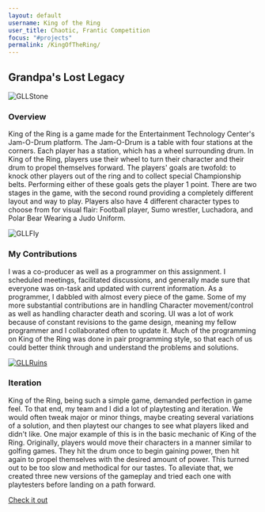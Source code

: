 ```yaml
---
layout: default
username: King of the Ring
user_title: Chaotic, Frantic Competition
focus: "#projects"
permalink: /KingOfTheRing/
---
```

<section id="projects">
<div class="user-details">
  <h1> Grandpa's Lost Legacy </h1>
</div>
<div class="user-projects">
  <div class="images-right">
    <img alt="GLLStone" src="{{ "/assets/img/GpaLostLegacy/GLLStone.jpg" | prepend: site.baseurl }}" />
  </div>
  <div class="contents">
    <h3> Overview </h3>
    <p>King of the Ring is a game made for the Entertainment Technology Center's Jam-O-Drum platform. The Jam-O-Drum is a table with four stations at the corners. Each player has a station, which has a wheel surrounding drum. In King of the Ring, players use their wheel to turn their character and their drum to propel themselves forward. The players' goals are twofold: to knock other players out of the ring and to collect special Championship belts. Performing either of these goals gets the player 1 point. There are two stages in the game, with the second round providing a completely different layout and way to play. Players also have 4 different character types to choose from for visual flair: Football player, Sumo wrestler, Luchadora, and Polar Bear Wearing a Judo Uniform.</p>
  </div>
</div>
<div class="user-projects">
  <div class="images-left">
    <img alt="GLLFly" src="{{ "/assets/img/GpaLostLegacy/GLLFireflies.jpg" | prepend: site.baseurl }}" />
  </div>
  <div class="contents-right">
    <h3> My Contributions </h3>
    <p>I was a co-producer as well as a programmer on this assignment. I scheduled meetings, facilitated discussions, and generally made sure that everyone was on-task and updated with current information. As a programmer, I dabbled with almost every piece of the game. Some of my more substantial contributions are in handling Character movement/control as well as handling character death and scoring. UI was a lot of work because of constant revisions to the game design, meaning my fellow programmer and I collaborated often to update it. Much of the programming on King of the Ring was done in pair programming style, so that each of us could better think through and understand the problems and solutions.</p>
  </div>
</div>
<div class="user-projects">
  <div class="images-right">
    <a href="https://www.youtube.com/watch?v=2w8GZA5T9YM"><img alt="GLLRuins" src="{{ "/assets/img/GpaLostLegacy/GLLRuins.jpg" | prepend: site.baseurl }}" /></a>
  </div>
  <div class="contents">
    <h3> Iteration </h3>
    <p>King of the Ring, being such a simple game, demanded perfection in game feel. To that end, my team and I did a lot of playtesting and iteration. We would often tweak major or minor things, maybe creating several variations of a solution, and then playtest our changes to see what players liked and didn't like. One major example of this is in the basic mechanic of King of the Ring. Originally, players would move their characters in a manner similar to golfing games. They hit the drum once to begin gaining power, then hit again to propel themselves with the desired amount of power. This turned out to be too slow and methodical for our tastes. To alleviate that, we created three new versions of the gameplay and tried each one with playtesters before landing on a path forward.</p>
    <a class="project-link" href="https://www.youtube.com/watch?v=2w8GZA5T9YM">Check it out</a>
  </div>
</div>
</section>
